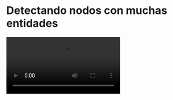 # Detectando nodos con muchas entidades

<video controls>
    <source src="https://digi21.blob.core.windows.net/videos-ayuda/desarrollo/40.%20Detectando%20nodos%20con%20muchas%20entidades.mp4" type="video/mp4">
</video>



